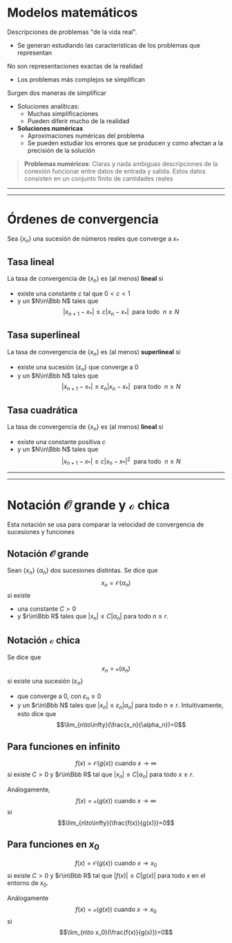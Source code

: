 # Modelos matemáticos
Descripciones de problemas "de la vida real". 
- Se generan estudiando las características de los problemas que representan

No son representaciones exactas de la realidad
- Los problemas más complejos se simplifican

Surgen dos maneras de simplificar
- Soluciones analíticas:
	- Muchas simplificaciones
	- Pueden diferir mucho de la realidad
- **Soluciones numéricas**
	- Aproximaciones numéricas del problema
	- Se pueden estudiar los errores que se producen y como afectan a la precisión de la solución

> **Problemas numéricos**:
> Claras y nada ambiguas descripciones de la conexión funcionar entre datos de entrada y salida. Estos datos consisten en un conjunto finito de cantidades reales

---
---
# Órdenes de convergencia
Sea $\{x_n\}$ una sucesión de números reales que converge a $x_*$
## Tasa lineal
La tasa de convergencia de $\{x_n\}$ es (al menos) **lineal** si 
- existe una constante $c$ tal que $0<c<1$ 
- y un $N\in\Bbb N$
tales que
$$|x_{n+1}-x_*|\leq c|x_n-x_*| \ \text{ para todo }\ n\geq N$$
## Tasa superlineal
La tasa de convergencia de $\{x_n\}$ es (al menos) **superlineal** si 
- existe una sucesión $\{\varepsilon_n\}$ que converge a 0
- y un $N\in\Bbb N$
tales que
$$|x_{n+1}-x_*|\leq \varepsilon_n|x_n-x_*| \ \text{ para todo }\ n\geq N$$

## Tasa cuadrática
La tasa de convergencia de $\{x_n\}$ es (al menos) **lineal** si 
- existe una constante positiva $c$  
- y un $N\in\Bbb N$
tales que
$$|x_{n+1}-x_*|\leq c|x_n-x_*|^2 \ \text{ para todo }\ n\geq N$$

---
---
# Notación $\mathcal O$ grande y $\mathcal o$ chica
Esta notación se usa para comparar la velocidad de convergencia de sucesiones y funciones
## Notación $\mathcal O$ grande
Sean $\{x_n\}$ $\{\alpha_n\}$ dos sucesiones distintas. Se dice que 
$$x_n=\mathcal O(\alpha_n)$$
si existe
- una constante $C>0$ 
- y $r\in\Bbb R$ 
tales que $|x_n|\leq C|\alpha_n|$ para todo $n\geq r$.

## Notación $\mathcal o$ chica
Se dice que
$$x_n=\mathcal o (\alpha_n)$$
si existe una sucesión $\{\varepsilon_n\}$ 
- que converge a 0, con $\varepsilon_n \geq 0$ 
- y un $r\in\Bbb N$ 
tales que $|x_n|\leq\varepsilon_n |\alpha_n|$ para todo $n\geq r$. Intuitivamente, esto dice que 
$$\lim_{n\to\infty}(\frac{x_n}{\alpha_n})=0$$

## Para funciones en infinito
$$f(x)=\mathcal O (g(x)) \ \text{cuando}\ x\to\infty$$
si existe $C>0$ y $r\in\Bbb R$ tal que $|x_n|\leq C|\alpha_n|$ para todo $x\geq r$.

Análogamente,
$$f(x)=\mathcal o (g(x)) \ \text{cuando}\ x\to\infty$$
si 
$$\lim_{n\to\infty}(\frac{f(x)}{g(x)})=0$$
## Para funciones en $x_0$
$$f(x)=\mathcal O (g(x)) \ \text{cuando}\ x\to x_0$$
si existe $C>0$ y $r\in\Bbb R$ tal que $|f(x)|\leq C|g(x)|$ para todo $x$ en el entorno de $x_0$.

Análogamente
$$f(x)=\mathcal o (g(x)) \ \text{cuando}\ x\to x_0$$
si 
$$\lim_{n\to x_0}(\frac{f(x)}{g(x)})=0$$